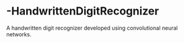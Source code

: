 # -HandwrittenDigitRecognizer
A  handwritten digit recognizer developed using convolutional neural networks.
